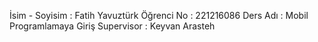 İsim - Soyisim : Fatih Yavuztürk
Öğrenci No : 221216086
Ders Adı : Mobil Programlamaya Giriş
Supervisor : Keyvan Arasteh
